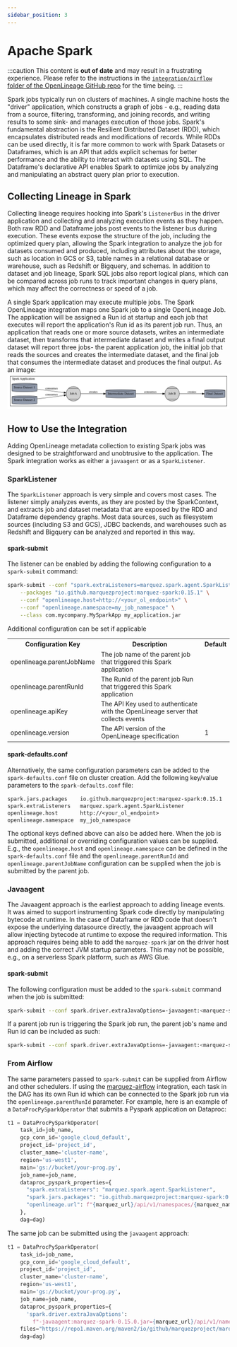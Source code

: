 ```yaml
---
sidebar_position: 3
---
```


# Apache Spark

:::caution
This content is **out of date** and may result in a frustrating experience. Please refer to the instructions in the [`integration/airflow` folder of the OpenLineage GitHub repo](https://github.com/OpenLineage/OpenLineage/tree/main/integration/airflow) for the time being.
:::

Spark jobs typically run on clusters of machines. A single machine hosts the "driver" application,
which constructs a graph of jobs - e.g., reading data from a source, filtering, transforming, and
joining records, and writing results to some sink- and manages execution of those jobs. Spark's
fundamental abstraction is the Resilient Distributed Dataset (RDD), which encapsulates distributed
reads and modifications of records. While RDDs can be used directly, it is far more common to work
with Spark Datasets or Dataframes, which is an API that adds explicit schemas for better performance
and the ability to interact with datasets using SQL. The Dataframe's declarative API enables Spark
to optimize jobs by analyzing and manipulating an abstract query plan prior to execution.

## Collecting Lineage in Spark
Collecting lineage requires hooking into Spark's `ListenerBus` in the driver application and
collecting and analyzing execution events as they happen. Both raw RDD and Dataframe jobs post events
to the listener bus during execution. These events expose the structure of the job, including the
optimized query plan, allowing the Spark integration to analyze the job for datasets consumed and
produced, including attributes about the storage, such as location in GCS or S3, table names in a
relational database or warehouse, such as Redshift or Bigquery, and schemas. In addition to dataset
and job lineage, Spark SQL jobs also report logical plans, which can be compared across job runs to
track important changes in query plans, which may affect the correctness or speed of a job.

A single Spark application may execute multiple jobs. The Spark OpenLineage integration maps one
Spark job to a single OpenLineage Job. The application will be assigned a Run id at startup and each
job that executes will report the application's Run id as its parent job run. Thus, an application
that reads one or more source datasets, writes an intermediate dataset, then transforms that
intermediate dataset and writes a final output dataset will report three jobs- the parent application
job, the initial job that reads the sources and creates the intermediate dataset, and the final job
that consumes the intermediate dataset and produces the final output. As an image:
![image](./spark-job-creation.dot.png)

## How to Use the Integration
Adding OpenLineage metadata collection to existing Spark jobs was designed to be straightforward
and unobtrusive to the application. The Spark integration works as either a `javaagent` or as a
`SparkListener`.

### SparkListener
The `SparkListener` approach is very simple and covers most cases. The listener simply analyzes
events, as they are posted by the SparkContext, and extracts job and dataset metadata that are
exposed by the RDD and Dataframe dependency graphs. Most data sources, such as filesystem sources
(including S3 and GCS), JDBC backends, and warehouses such as Redshift and Bigquery can be analyzed
and reported in this way.

#### spark-submit
The listener can be enabled by adding the following configuration to a `spark-submit` command:

```bash
spark-submit --conf "spark.extraListeners=marquez.spark.agent.SparkListener" \
    --packages "io.github.marquezproject:marquez-spark:0.15.1" \
    --conf "openlineage.host=http://<your_ol_endpoint>" \
    --conf "openlineage.namespace=my_job_namespace" \
    --class com.mycompany.MySparkApp my_application.jar
```

Additional configuration can be set if applicable
<table>
  <tbody>
<tr>
  <th>Configuration Key</th>
  <th>Description</th>
  <th>Default</th>
</tr>
<tr>
  <td>openlineage.parentJobName</td>
  <td>The job name of the parent job that triggered this Spark application</td>
  <td></td>
</tr>

<tr>
  <td>openlineage.parentRunId</td>
  <td>The RunId of the parent job Run that triggered this Spark application</td>
  <td>&nbsp;</td>
</tr>

<tr>
  <td>openlineage.apiKey</td>
  <td>The API Key used to authenticate with the OpenLineage server that collects events</td>
  <td>&nbsp;</td>
</tr>

<tr>
  <td>openlineage.version</td>
  <td>The API version of the OpenLineage specification</td>
  <td>1</td>
</tr>
  </tbody>
</table>

#### spark-defaults.conf
Alternatively, the same configuration parameters can be added to the `spark-defaults.conf` file on
cluster creation. Add the following key/value parameters to the `spark-defaults.conf` file:

```
spark.jars.packages    io.github.marquezproject:marquez-spark:0.15.1
spark.extraListeners   marquez.spark.agent.SparkListener
openlineage.host       http://<your_ol_endpoint>
openlineage.namespace  my_job_namespace
```

The optional keys defined above can also be added here. When the job is submitted, additional or
overriding configuration values can be supplied. E.g., the `openlineage.host` and `openlineage.namespace`
can be defined in the `spark-defaults.conf` file and the `openlineage.parentRunId` and `openlineage.parentJobName`
configuration can be supplied when the job is submitted by the parent job.

### Javaagent
The Javaagent approach is the earliest approach to adding lineage events. It was aimed to support
instrumenting Spark code directly by manipulating bytecode at runtime. In the case of Dataframe or
RDD code that doesn't expose the underlying datasource directly, the javaagent approach will allow
injecting bytecode at runtime to expose the required information. This approach requires being able
to add the `marquez-spark` jar on the driver host and adding the correct JVM startup parameters. This
may not be possible, e.g., on a serverless Spark platform, such as AWS Glue.

#### spark-submit
The following configuration must be added to the `spark-submit` command when the job is submitted:

```bash
spark-submit --conf spark.driver.extraJavaOptions=-javaagent:<marquez-spark-jar-location>=http://<your_ol_endpoint>/api/v1/namespaces/<your_job_namespace>/?api_key=<optional_api_key>
```

If a parent job run is triggering the Spark job run, the parent job's name and Run id can be included as such:

```bash
spark-submit --conf spark.driver.extraJavaOptions=-javaagent:<marquez-spark-jar-location>=http://<your_ol_endpoint>/api/v1/namespaces/<your_job_namespace>/jobs/<parent_job_name>/runs/<parent_run_id>?api_key=<optional_api_key>
```

### From Airflow
The same parameters passed to `spark-submit` can be supplied from Airflow and other schedulers. If
using the [marquez-airflow](airflow.md) integration, each task in the DAG has its own Run id
which can be connected to the Spark job run via the `openlineage.parentRunId` parameter. For example,
here is an example of a `DataProcPySparkOperator` that submits a Pyspark application on Dataproc:

```python
t1 = DataProcPySparkOperator(
    task_id=job_name,
    gcp_conn_id='google_cloud_default',
    project_id='project_id',
    cluster_name='cluster-name',
    region='us-west1',
    main='gs://bucket/your-prog.py',
    job_name=job_name,
    dataproc_pyspark_properties={
      "spark.extraListeners": "marquez.spark.agent.SparkListener",
      "spark.jars.packages": "io.github.marquezproject:marquez-spark:0.15.+",
      "openlineage.url": f"{marquez_url}/api/v1/namespaces/{marquez_namespace}/jobs/dump_orders_to_gcs/runs/{{{{task_run_id(run_id, task)}}}}?api_key={api_key}"
    },
    dag=dag)
```

The same job can be submitted using the `javaagent` approach:
```python
t1 = DataProcPySparkOperator(
    task_id=job_name,
    gcp_conn_id='google_cloud_default',
    project_id='project_id',
    cluster_name='cluster-name',
    region='us-west1',
    main='gs://bucket/your-prog.py',
    job_name=job_name,
    dataproc_pyspark_properties={
      'spark.driver.extraJavaOptions':
        f"-javaagent:marquez-spark-0.15.0.jar={marquez_url}/api/v1/namespaces/{marquez_namespace}/jobs/dump_orders_to_gcs/runs/{{{{task_run_id(run_id, task)}}}}?api_key={api_key}"
    files="https://repo1.maven.org/maven2/io/github/marquezproject/marquez-spark/0.15.0/marquez-spark-0.15.0.jar",
    dag=dag)
```
